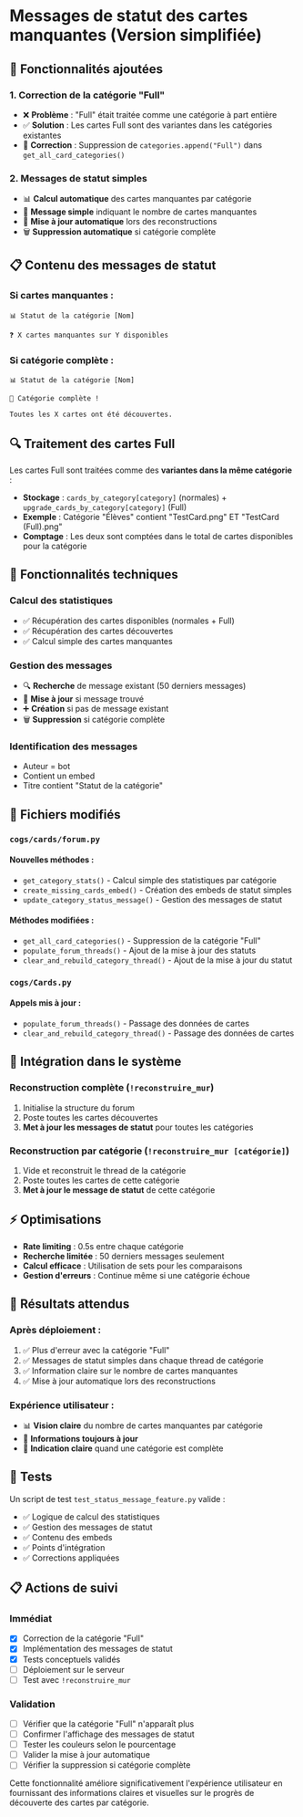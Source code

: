# Messages de statut des cartes manquantes (Version simplifiée)

## 🎯 **Fonctionnalités ajoutées**

### 1. **Correction de la catégorie "Full"**
- ❌ **Problème** : "Full" était traitée comme une catégorie à part entière
- ✅ **Solution** : Les cartes Full sont des variantes dans les catégories existantes
- 🔧 **Correction** : Suppression de `categories.append("Full")` dans `get_all_card_categories()`

### 2. **Messages de statut simples**
- 📊 **Calcul automatique** des cartes manquantes par catégorie
- 📝 **Message simple** indiquant le nombre de cartes manquantes
- 🔄 **Mise à jour automatique** lors des reconstructions
- 🗑️ **Suppression automatique** si catégorie complète

## 📋 **Contenu des messages de statut**

### **Si cartes manquantes :**
```
📊 Statut de la catégorie [Nom]

❓ X cartes manquantes sur Y disponibles
```

### **Si catégorie complète :**
```
📊 Statut de la catégorie [Nom]

🎉 Catégorie complète !

Toutes les X cartes ont été découvertes.
```

## 🔍 **Traitement des cartes Full**

Les cartes Full sont traitées comme des **variantes dans la même catégorie** :
- **Stockage** : `cards_by_category[category]` (normales) + `upgrade_cards_by_category[category]` (Full)
- **Exemple** : Catégorie "Élèves" contient "TestCard.png" ET "TestCard (Full).png"
- **Comptage** : Les deux sont comptées dans le total de cartes disponibles pour la catégorie

## 🔧 **Fonctionnalités techniques**

### **Calcul des statistiques**
- ✅ Récupération des cartes disponibles (normales + Full)
- ✅ Récupération des cartes découvertes
- ✅ Calcul simple des cartes manquantes

### **Gestion des messages**
- 🔍 **Recherche** de message existant (50 derniers messages)
- 🔄 **Mise à jour** si message trouvé
- ➕ **Création** si pas de message existant
- 🗑️ **Suppression** si catégorie complète

### **Identification des messages**
- Auteur = bot
- Contient un embed
- Titre contient "Statut de la catégorie"

## 📁 **Fichiers modifiés**

### **`cogs/cards/forum.py`**

#### **Nouvelles méthodes :**
- `get_category_stats()` - Calcul simple des statistiques par catégorie
- `create_missing_cards_embed()` - Création des embeds de statut simples
- `update_category_status_message()` - Gestion des messages de statut

#### **Méthodes modifiées :**
- `get_all_card_categories()` - Suppression de la catégorie "Full"
- `populate_forum_threads()` - Ajout de la mise à jour des statuts
- `clear_and_rebuild_category_thread()` - Ajout de la mise à jour du statut

### **`cogs/Cards.py`**

#### **Appels mis à jour :**
- `populate_forum_threads()` - Passage des données de cartes
- `clear_and_rebuild_category_thread()` - Passage des données de cartes

## 🚀 **Intégration dans le système**

### **Reconstruction complète** (`!reconstruire_mur`)
1. Initialise la structure du forum
2. Poste toutes les cartes découvertes
3. **Met à jour les messages de statut** pour toutes les catégories

### **Reconstruction par catégorie** (`!reconstruire_mur [catégorie]`)
1. Vide et reconstruit le thread de la catégorie
2. Poste toutes les cartes de cette catégorie
3. **Met à jour le message de statut** de cette catégorie

## ⚡ **Optimisations**

- **Rate limiting** : 0.5s entre chaque catégorie
- **Recherche limitée** : 50 derniers messages seulement
- **Calcul efficace** : Utilisation de sets pour les comparaisons
- **Gestion d'erreurs** : Continue même si une catégorie échoue

## 🎯 **Résultats attendus**

### **Après déploiement :**
1. ✅ Plus d'erreur avec la catégorie "Full"
2. ✅ Messages de statut simples dans chaque thread de catégorie
3. ✅ Information claire sur le nombre de cartes manquantes
4. ✅ Mise à jour automatique lors des reconstructions

### **Expérience utilisateur :**
- 📊 **Vision claire** du nombre de cartes manquantes par catégorie
- 🔄 **Informations toujours à jour**
- 🎉 **Indication claire** quand une catégorie est complète

## 🧪 **Tests**

Un script de test `test_status_message_feature.py` valide :
- ✅ Logique de calcul des statistiques
- ✅ Gestion des messages de statut
- ✅ Contenu des embeds
- ✅ Points d'intégration
- ✅ Corrections appliquées

## 📋 **Actions de suivi**

### **Immédiat**
- [x] Correction de la catégorie "Full"
- [x] Implémentation des messages de statut
- [x] Tests conceptuels validés
- [ ] Déploiement sur le serveur
- [ ] Test avec `!reconstruire_mur`

### **Validation**
- [ ] Vérifier que la catégorie "Full" n'apparaît plus
- [ ] Confirmer l'affichage des messages de statut
- [ ] Tester les couleurs selon le pourcentage
- [ ] Valider la mise à jour automatique
- [ ] Vérifier la suppression si catégorie complète

Cette fonctionnalité améliore significativement l'expérience utilisateur en fournissant des informations claires et visuelles sur le progrès de découverte des cartes par catégorie.
